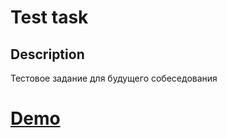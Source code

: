 # Test task

## Description

Тестовое задание для будущего собеседования

# [Demo](https://test-task-delta.vercel.app/)


